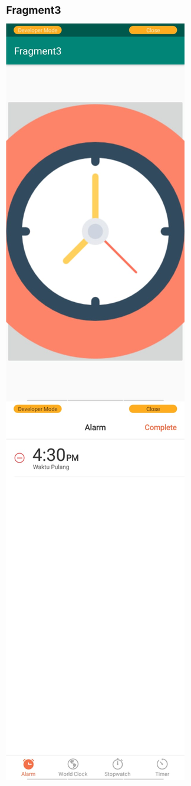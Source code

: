 # Fragment3

![alt text](https://github.com/wahyuutami/Fragment3/blob/master/43.jpeg)
![alt text](https://github.com/wahyuutami/Fragment3/blob/master/44.jpeg)
